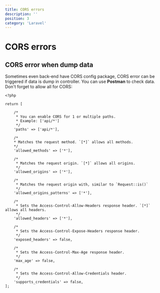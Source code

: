 ```yaml
---
title: CORS errors
description: ''
position: 3
category: 'Laravel'
---
```


# CORS errors

## CORS error when dump data

Sometimes even back-end have CORS config package, CORS error can be triggered if data is dump in controller. You can use **Postman** to check data. Don't forget to allow all for CORS:

```php{33,38}
<?php

return [

    /*
     * You can enable CORS for 1 or multiple paths.
     * Example: ['api/*']
     */
    'paths' => ['api/*'],

    /*
    * Matches the request method. `[*]` allows all methods.
    */
    'allowed_methods' => ['*'],

    /*
     * Matches the request origin. `[*]` allows all origins.
     */
    'allowed_origins' => ['*'],

    /*
     * Matches the request origin with, similar to `Request::is()`
     */
    'allowed_origins_patterns' => ['*'],

    /*
     * Sets the Access-Control-Allow-Headers response header. `[*]` allows all headers.
     */
    'allowed_headers' => ['*'],

    /*
     * Sets the Access-Control-Expose-Headers response header.
     */
    'exposed_headers' => false,

    /*
     * Sets the Access-Control-Max-Age response header.
     */
    'max_age' => false,

    /*
     * Sets the Access-Control-Allow-Credentials header.
     */
    'supports_credentials' => false,
];
```
